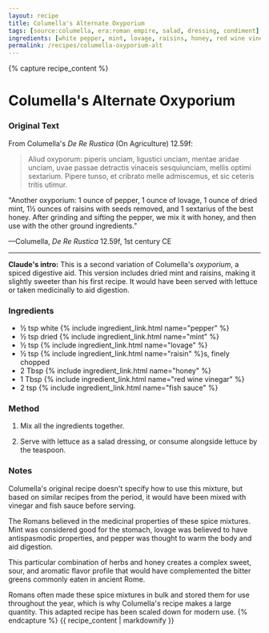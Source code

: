 ```yaml
---
layout: recipe
title: Columella's Alternate Oxyporium
tags: [source:columella, era:roman_empire, salad, dressing, condiment]
ingredients: [white pepper, mint, lovage, raisins, honey, red wine vinegar, fish sauce]
permalink: /recipes/columella-oxyporium-alt
---
```


{% capture recipe_content %}
# Columella's Alternate Oxyporium

### Original Text
From Columella's *De Re Rustica* (On Agriculture) 12.59f:

> Aliud oxyporum: piperis unciam, ligustici unciam, mentae aridae unciam, uvae passae detractis vinaceis sesquiunciam, mellis optimi sextarium. Pipere tunso, et cribrato melle admiscemus, et sic ceteris tritis utimur.

"Another oxyporium: 1 ounce of pepper, 1 ounce of lovage, 1 ounce of dried mint, 1½ ounces of raisins with seeds removed, and 1 sextarius of the best honey. After grinding and sifting the pepper, we mix it with honey, and then use with the other ground ingredients."

—Columella, *De Re Rustica* 12.59f, 1st century CE

___

**Claude's intro:** This is a second variation of Columella's *oxyporium*, a spiced digestive aid. This version includes dried mint and raisins, making it slightly sweeter than his first recipe. It would have been served with lettuce or taken medicinally to aid digestion.

### Ingredients
- ½ tsp white {% include ingredient_link.html name="pepper" %}  
- ½ tsp dried {% include ingredient_link.html name="mint" %}  
- ½ tsp {% include ingredient_link.html name="lovage" %}  
- ½ tsp {% include ingredient_link.html name="raisin" %}s, finely chopped  
- 2 Tbsp {% include ingredient_link.html name="honey" %}  
- 1 Tbsp {% include ingredient_link.html name="red wine vinegar" %}  
- 2 tsp {% include ingredient_link.html name="fish sauce" %}

### Method
1. Mix all the ingredients together.

2. Serve with lettuce as a salad dressing, or consume alongside lettuce by the teaspoon.

### Notes
Columella's original recipe doesn't specify how to use this mixture, but based on similar recipes from the period, it would have been mixed with vinegar and fish sauce before serving.

The Romans believed in the medicinal properties of these spice mixtures. Mint was considered good for the stomach, lovage was believed to have antispasmodic properties, and pepper was thought to warm the body and aid digestion.

This particular combination of herbs and honey creates a complex sweet, sour, and aromatic flavor profile that would have complemented the bitter greens commonly eaten in ancient Rome.

Romans often made these spice mixtures in bulk and stored them for use throughout the year, which is why Columella's recipe makes a large quantity. This adapted recipe has been scaled down for modern use.
{% endcapture %}
{{ recipe_content | markdownify }}